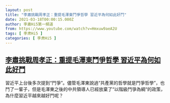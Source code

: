 ```yaml
---
layout: post
title: "李肅挑戰周孝正：重提毛澤東鬥爭哲學 習近平為何如此好鬥"
date: 2021-03-18T00:00:15.000Z
author: 李肅Hi5第一頻道
from: https://www.youtube.com/watch?v=Hmxuw9aeA2U
tags: [ 李肃Hi5 ]
categories: [ 李肃Hi5 ]
---
```

<!--1616025615000-->
[李肅挑戰周孝正：重提毛澤東鬥爭哲學 習近平為何如此好鬥](https://www.youtube.com/watch?v=Hmxuw9aeA2U)
------

<div>
習近平上台後多次提到“鬥爭”。儘管毛澤東說過“共產黨的哲學就是鬥爭哲學”，也鬥了一輩子，但是毛澤東之後的中共領導人已經放棄了“以階級鬥爭為綱“的政策，為什麼習近平越來越好鬥呢？
</div>

